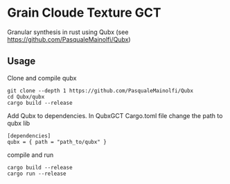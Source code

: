 # Grain Cloude Texture GCT

Granular synthesis in rust using Qubx (see <https://github.com/PasqualeMainolfi/Qubx>)  

## Usage

Clone and compile qubx

```shell
git clone --depth 1 https://github.com/PasqualeMainolfi/Qubx
cd Qubx/qubx
cargo build --release
```

Add Qubx to dependencies. In QubxGCT Cargo.toml file change the path to qubx lib

```code
[dependencies]
qubx = { path = "path_to/qubx" }
```

compile and run

```shell
cargo build --release
cargo run --release
```
